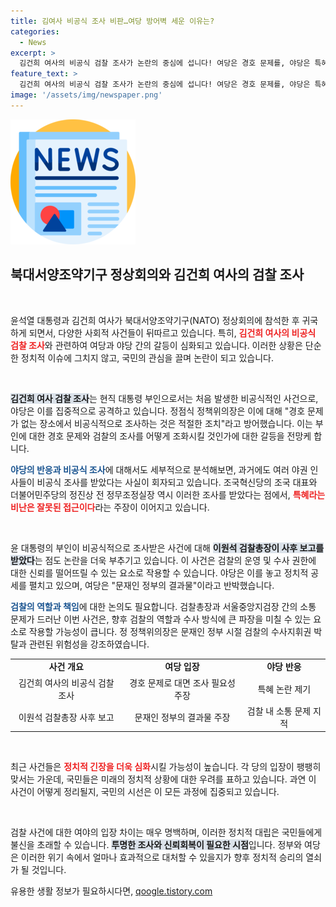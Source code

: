 ```yaml
---
title: 김여사 비공식 조사 비판…여당 방어벽 세운 이유는?
categories:
  - News
excerpt: >
  김건희 여사의 비공식 검찰 조사가 논란의 중심에 섭니다! 여당은 경호 문제를, 야당은 특혜를 주장하며 치열한 공방을 벌이고 있습니다. 과연 진실은 무엇일까요? 클릭해서 자세히 알아보세요!
feature_text: >
  김건희 여사의 비공식 검찰 조사가 논란의 중심에 섭니다! 여당은 경호 문제를, 야당은 특혜를 주장하며 치열한 공방을 벌이고 있습니다. 과연 진실은 무엇일까요? 클릭해서 자세히 알아보세요!
image: '/assets/img/newspaper.png'
---
```


<p><img src="/assets/img/newspaper.png" alt="kimp 속보" /></p>

<h2 data-ke-size="size26">북대서양조약기구 정상회의와 김건희 여사의 검찰 조사</h2>

<p data-ke-size="size16">&nbsp;</p>

<p>윤석열 대통령과 김건희 여사가 북대서양조약기구(NATO) 정상회의에 참석한 후 귀국하게 되면서, 다양한 사회적 사건들이 뒤따르고 있습니다. 특히, <b><span style="color: #ee2323;">김건희 여사의 비공식 검찰 조사</span></b>와 관련하여 여당과 야당 간의 갈등이 심화되고 있습니다. 이러한 상황은 단순한 정치적 이슈에 그치지 않고, 국민의 관심을 끌며 논란이 되고 있습니다. </p>

<p data-ke-size="size16">&nbsp;</p>

<p><b><span style="background-color: #21538527;">김건희 여사 검찰 조사</span></b>는 현직 대통령 부인으로서는 처음 발생한 비공식적인 사건으로, 야당은 이를 집중적으로 공격하고 있습니다. 정점식 정책위의장은 이에 대해 "경호 문제가 없는 장소에서 비공식적으로 조사하는 것은 적절한 조치"라고 방어했습니다. 이는 부인에 대한 경호 문제와 검찰의 조사를 어떻게 조화시킬 것인가에 대한 갈등을 전망케 합니다.</p>

<p><b><span style="color: #1a5490;">야당의 반응과 비공식 조사</span></b>에 대해서도 세부적으로 분석해보면, 과거에도 여러 야권 인사들이 비공식 조사를 받았다는 사실이 회자되고 있습니다. 조국혁신당의 조국 대표와 더불어민주당의 정진상 전 정무조정실장 역시 이러한 조사를 받았다는 점에서, <b><span style="color: #ee2323;">특혜라는 비난은 잘못된 접근이다</span></b>라는 주장이 이어지고 있습니다. </p>

<p data-ke-size="size16">&nbsp;</p>

<p>윤 대통령의 부인이 비공식적으로 조사받은 사건에 대해 <b><span style="background-color: #21538527;">이원석 검찰총장이 사후 보고를 받았다</span></b>는 점도 논란을 더욱 부추기고 있습니다. 이 사건은 검찰의 운영 및 수사 권한에 대한 신뢰를 떨어뜨릴 수 있는 요소로 작용할 수 있습니다. 야당은 이를 놓고 정치적 공세를 펼치고 있으며, 여당은 "문재인 정부의 결과물"이라고 반박했습니다.</p>

<p><b><span style="color: #1a5490;">검찰의 역할과 책임</span></b>에 대한 논의도 필요합니다. 검찰총장과 서울중앙지검장 간의 소통 문제가 드러난 이번 사건은, 향후 검찰의 역할과 수사 방식에 큰 파장을 미칠 수 있는 요소로 작용할 가능성이 큽니다. 정 정책위의장은 문재인 정부 시절 검찰의 수사지휘권 박탈과 관련된 위험성을 강조하였습니다.</p>

<table style="width: 100%; border-collapse: collapse;">
<tr>
<td style="text-align: center; height: 17px;"><b>사건 개요</b></td>
<td style="text-align: center; height: 17px;"><b>여당 입장</b></td>
<td style="text-align: center; height: 17px;"><b>야당 반응</b></td>
</tr>
<tr>
<td style="text-align: center; height: 17px;">김건희 여사의 비공식 검찰 조사</td>
<td style="text-align: center; height: 17px;">경호 문제로 대면 조사 필요성 주장</td>
<td style="text-align: center; height: 17px;">특혜 논란 제기</td>
</tr>
<tr>
<td style="text-align: center; height: 17px;">이원석 검찰총장 사후 보고</td>
<td style="text-align: center; height: 17px;">문재인 정부의 결과물 주장</td>
<td style="text-align: center; height: 17px;">검찰 내 소통 문제 지적</td>
</tr>
</table>

<p data-ke-size="size16">&nbsp;</p>

<p>최근 사건들은 <b><span style="color: #ee2323;">정치적 긴장을 더욱 심화</span></b>시킬 가능성이 높습니다. 각 당의 입장이 팽팽히 맞서는 가운데, 국민들은 미래의 정치적 상황에 대한 우려를 표하고 있습니다. 과연 이 사건이 어떻게 정리될지, 국민의 시선은 이 모든 과정에 집중되고 있습니다. </p>

<p data-ke-size="size16">&nbsp;</p>

<p>검찰 사건에 대한 여야의 입장 차이는 매우 명백하며, 이러한 정치적 대립은 국민들에게 불신을 초래할 수 있습니다. <b><span style="background-color: #21538527;">투명한 조사와 신뢰회복이 필요한 시점</span></b>입니다. 정부와 여당은 이러한 위기 속에서 얼마나 효과적으로 대처할 수 있을지가 향후 정치적 승리의 열쇠가 될 것입니다.</p>
유용한 생활 정보가 필요하시다면, <a href="https://qoogle.tistory.com" rel="dofollow">qoogle.tistory.com</a>


